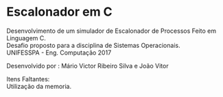 # Escalonador em C
Desenvolvimento de um simulador de Escalonador de Processos Feito em Linguagem C.  
Desafio proposto para a disciplina de Sistemas Operacionais.  
UNIFESSPA - Eng. Computação 2017  

Desenvolvido por : Mário Victor Ribeiro Silva e João Vitor  

Itens Faltantes:  
Utilização da memoria.
